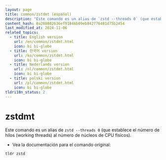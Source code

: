 ```yaml
---
layout: page
title: common/zstdmt (español)
description: "Este comando es un alias de `zstd --threads 0` (que establece el número de hilos (working threads) al número de núcleos de CPU físicos)."
content_hash: 0a288802636ef91846b09eb842776481d75b2454
last_modified_at: 2024-11-06
related_topics:
  - title: English version
    url: /en/common/zstdmt.html
    icon: bi bi-globe
  - title: 한국어 version
    url: /ko/common/zstdmt.html
    icon: bi bi-globe
  - title: Nederlands version
    url: /nl/common/zstdmt.html
    icon: bi bi-globe
  - title: polski version
    url: /pl/common/zstdmt.html
    icon: bi bi-globe
tldri18n_status: 2
---
```

# zstdmt

Este comando es un alias de `zstd --threads 0` (que establece el número de hilos (working threads) al número de núcleos de CPU físicos).

- Vea la documentación para el comando original:

`tldr zstd`

